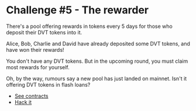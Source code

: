 # Challenge #5 - The rewarder

There's a pool offering rewards in tokens every 5 days for those who deposit their DVT tokens into it.

Alice, Bob, Charlie and David have already deposited some DVT tokens, and have won their rewards!

You don't have any DVT tokens. But in the upcoming round, you must claim most rewards for yourself.

Oh, by the way, rumours say a new pool has just landed on mainnet. Isn't it offering DVT tokens in flash loans?

- [See contracts](https://github.com/tinchoabbate/damn-vulnerable-defi/tree/v2.0.0/contracts/unstoppable)
- [Hack it](https://github.com/tinchoabbate/damn-vulnerable-defi/blob/v2.0.0/test/unstoppable/unstoppable.challenge.js)